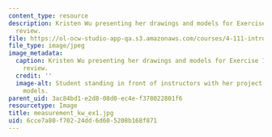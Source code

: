 ```yaml
---
content_type: resource
description: Kristen Wu presenting her drawings and models for Exercise 1 during studio
  review.
file: https://ol-ocw-studio-app-qa.s3.amazonaws.com/courses/4-111-introduction-to-architecture-environmental-design-spring-2014/6cce7a80f70224dd6d605208b168f871_measurement_kw_ex1.jpg
file_type: image/jpeg
image_metadata:
  caption: Kristen Wu presenting her drawings and models for Exercise 1 during studio
    review.
  credit: ''
  image-alt: Student standing in front of instructors with her project drawings and
    models.
parent_uid: 3ac84bd1-e2d8-08d0-ec4e-f378022801f6
resourcetype: Image
title: measurement_kw_ex1.jpg
uid: 6cce7a80-f702-24dd-6d60-5208b168f871
---
```

